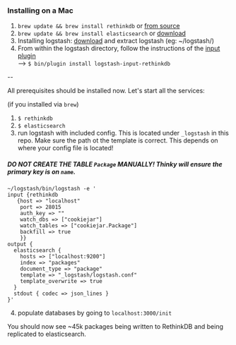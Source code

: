 ### Installing on a Mac
1) `brew update && brew install rethinkdb` or [from source](https://www.rethinkdb.com/docs/install/osx/)   
2) `brew update && brew install elasticsearch` or [download](https://www.elastic.co/downloads/elasticsearch)   
3) Installing logstash: [download](https://www.elastic.co/downloads/logstash) and extract logstash (eg: ~/logstash/)   
4) From within the logstash directory, follow the instructions of the [input plugin](https://github.com/rethinkdb/logstash-input-rethinkdb)   
  --> `$ bin/plugin install logstash-input-rethinkdb`

--

All prerequisites should be installed now.
Let's start all the services:
   
(if you installed via `brew`)   
1) `$ rethinkdb`   
2) `$ elasticsearch`   
3) run logstash with included config. This is located under `_logstash` in this repo. Make sure the path ot the template is correct. This depends on where your config file is located!
##### DO NOT CREATE THE TABLE `Package` MANUALLY! Thinky will ensure the primary key is on `name`.
```
~/logstash/bin/logstash -e '
input {rethinkdb
   {host => "localhost"
    port => 28015
    auth_key => ""
    watch_dbs => ["cookiejar"]
    watch_tables => ["cookiejar.Package"]
    backfill => true
    }}
output {
  elasticsearch {
    hosts => ["localhost:9200"]
    index => "packages"
    document_type => "package"
    template => "_logstash/logstash.conf"
    template_overwrite => true
  }
  stdout { codec => json_lines }
}'
```
4) populate databases by going to `localhost:3000/init`
   
You should now see ~45k packages being written to RethinkDB and being replicated to elasticsearch.
 
